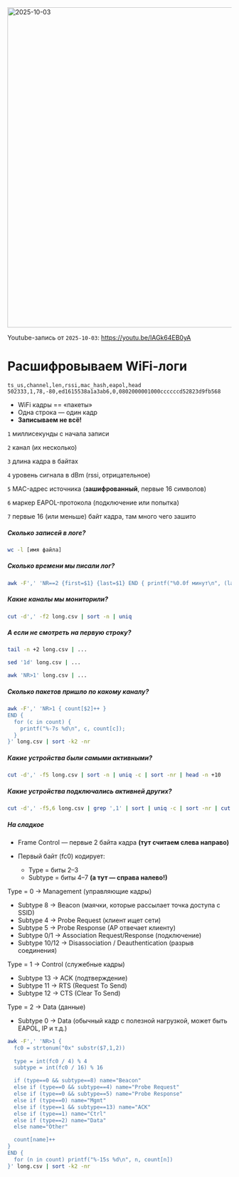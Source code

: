 
<img width="1280" height="720" alt="2025-10-03" src="https://github.com/user-attachments/assets/876f863e-c5f6-4ba3-ba80-3ed0e57a6955" />

Youtube-запись от `2025-10-03`: https://youtu.be/lAGk64EB0yA

# Расшифровываем WiFi-логи

```
ts_us,channel,len,rssi,mac_hash,eapol,head
502333,1,78,-80,ed1615538a1a3ab6,0,0802000001000ccccccd52823d9fb568
```

* WiFi кадры == «пакеты»
* Одна строка — один кадр
* **Записываем не всё!**

`1` миллисекунды с начала записи

`2` канал (их несколько)

`3` длина кадра в байтах

`4` уровень сигнала в dBm (rssi, отрицательное)

`5` MAC-адрес источника (**зашифрованный**, первые 16 символов)

`6` маркер EAPOL-протокола (подключение или попытка)

`7` первые 16 (или меньше) байт кадра, там много чего зашито

##### Сколько записей в логе?
```bash
wc -l [имя файла]
```

##### Сколько времени мы писали лог?
```bash
awk -F',' 'NR==2 {first=$1} {last=$1} END { printf("%0.0f минут\n", (last - first) / 60000000); }' long.csv
```

##### Какие каналы мы мониторили?
```bash
cut -d',' -f2 long.csv | sort -n | uniq
```

##### А если не смотреть на первую строку?
```bash
tail -n +2 long.csv | ...
```

```bash
sed '1d' long.csv | ...
```

```bash
awk 'NR>1' long.csv | ...
```

##### Сколько пакетов пришло по какому каналу?
```bash
awk -F',' 'NR>1 { count[$2]++ } 
END {
  for (c in count) {
    printf("%-7s %d\n", c, count[c]);
  }
}' long.csv | sort -k2 -nr
```

##### Какие устройства были самыми активными?
```bash
cut -d',' -f5 long.csv | sort -n | uniq -c | sort -nr | head -n +10
```

##### Какие устройства подключались активней других?
```bash
cut -d',' -f5,6 long.csv | grep ',1' | sort | uniq -c | sort -nr | cut -d',' -f1 | head -n +20
```

##### На сладкое
- Frame Control — первые 2 байта кадра **(тут считаем слева направо)**

- Первый байт (fc0) кодирует:
	- Type = биты 2–3
    - Subtype = биты 4–7
    **(а тут — справа налево!)**

Type = 0 → Management (управляющие кадры)
- Subtype 8 → Beacon (маячки, которые рассылает точка доступа с SSID)
- Subtype 4 → Probe Request (клиент ищет сети)
- Subtype 5 → Probe Response (AP отвечает клиенту)
- Subtype 0/1 → Association Request/Response (подключение)
- Subtype 10/12 → Disassociation / Deauthentication (разрыв соединения)

Type = 1 → Control (служебные кадры)
- Subtype 13 → ACK (подтверждение)
- Subtype 11 → RTS (Request To Send)
- Subtype 12 → CTS (Clear To Send)

Type = 2 → Data (данные)
- Subtype 0 → Data (обычный кадр с полезной нагрузкой, может быть EAPOL, IP и т.д.)

```bash
awk -F',' 'NR>1 {
  fc0 = strtonum("0x" substr($7,1,2))
  
  type = int(fc0 / 4) % 4
  subtype = int(fc0 / 16) % 16

  if (type==0 && subtype==8) name="Beacon"
  else if (type==0 && subtype==4) name="Probe Request"
  else if (type==0 && subtype==5) name="Probe Response"
  else if (type==0) name="Mgmt"
  else if (type==1 && subtype==13) name="ACK"
  else if (type==1) name="Ctrl"
  else if (type==2) name="Data"
  else name="Other"

  count[name]++
}
END {
  for (n in count) printf("%-15s %d\n", n, count[n])
}' long.csv | sort -k2 -nr
```

